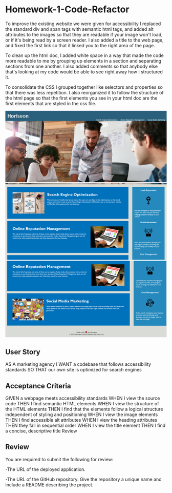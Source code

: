 # Homework-1-Code-Refactor

To improve the existing website we were given for accessibility I replaced the standard div and span tags with semantic html tags, and added alt attributes to the images so that they are readable if your image won't load, or if it's being read by a screen reader. I also added a title to the web page, and fixed the first link so that it linked you to the right area of the page.

To clean up the html doc, I added white space in a way that made the code more readable to me by grouping up elements in a section and separating sections from one another. I also added comments so that anybody else that's looking at my code would be able to see right away how I structured it.

To consolidate the CSS I grouped together like selectors and properties so that there was less repetition. I also reorganized it to follow the structure of the html page so that the first elements you see in your html doc are the first elements that are styled in the css file.

![](./assets/images/1.png)
![](./assets/images/2.png)
![](./assets/images/3.png)

## User Story

AS A marketing agency
I WANT a codebase that follows accessibility standards
SO THAT our own site is optimized for search engines

## Acceptance Criteria

GIVEN a webpage meets accessibility standards
WHEN I view the source code
THEN I find semantic HTML elements
WHEN I view the structure of the HTML elements
THEN I find that the elements follow a logical structure independent of styling and positioning
WHEN I view the image elements
THEN I find accessible alt attributes
WHEN I view the heading attributes
THEN they fall in sequential order
WHEN I view the title element
THEN I find a concise, descriptive title
Review

## Review

You are required to submit the following for review:

-The URL of the deployed application.

-The URL of the GitHub repository. Give the repository a unique name and include a README describing the project.
